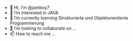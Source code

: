 - 👋 Hi, I’m @jamboy7
- 👀 I’m interested in JAVA 
- 🌱 I’m currently learning Strukturierte und Objektorientierte Programmierung  
- 💞️ I’m looking to collaborate on ...
- 📫 How to reach me ...

<!---
jamboy7/jamboy7 is a ✨ special ✨ repository because its `README.md` (this file) appears on your GitHub profile.
You can click the Preview link to take a look at your changes.
--->
